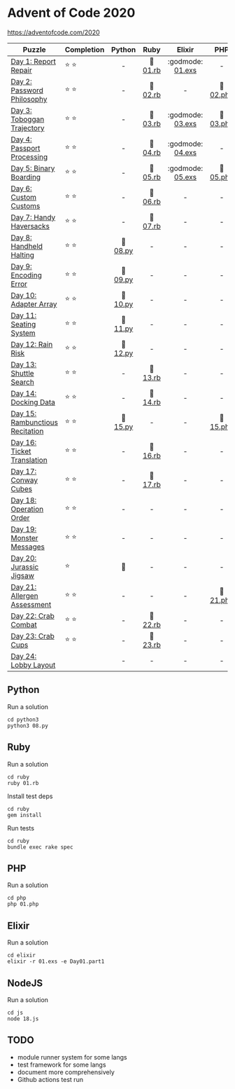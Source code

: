 # Advent of Code 2020

https://adventofcode.com/2020

| Puzzle | Completion | Python | Ruby | Elixir | PHP | other |
|--------|------------|:------:|:----:|:------:|:---:|:-----:|
| [Day 1: Report Repair](https://adventofcode.com/2020/day/1)             | :star: :star: | - | :rotating_light: [01.rb](ruby/01.rb) | :godmode: [01.exs](elixir/01.exs) | - | :goat: [01.go](go/01.go) |
| [Day 2: Password Philosophy](https://adventofcode.com/2020/day/2)       | :star: :star: | - | :rotating_light: [02.rb](ruby/02.rb) | - | :elephant: [02.php](php/02.php) | - |
| [Day 3: Toboggan Trajectory](https://adventofcode.com/2020/day/3)       | :star: :star: | - | :rotating_light: [03.rb](ruby/03.rb) | :godmode: [03.exs](elixir/03.exs) | :elephant: [03.php](php/03.php) | - |
| [Day 4: Passport Processing](https://adventofcode.com/2020/day/4)       | :star: :star: | - | :rotating_light: [04.rb](ruby/04.rb) | :godmode: [04.exs](elixir/04.exs) | - | - |
| [Day 5: Binary Boarding](https://adventofcode.com/2020/day/5)           | :star: :star: | - | :rotating_light: [05.rb](ruby/05.rb) | :godmode: [05.exs](elixir/05.exs) | :elephant: [05.php](php/05.php) | - |
| [Day 6: Custom Customs](https://adventofcode.com/2020/day/6)            | :star: :star: | - | :rotating_light: [06.rb](ruby/06.rb) | - | - | :goat: [06.go](go/06.go) |
| [Day 7: Handy Haversacks](https://adventofcode.com/2020/day/7)          | :star: :star: | - | :rotating_light: [07.rb](ruby/07.rb) | - | - | - |
| [Day 8: Handheld Halting](https://adventofcode.com/2020/day/8)          | :star: :star: | :snake: [08.py](python3/08.py) | - | - | - | - |
| [Day 9: Encoding Error](https://adventofcode.com/2020/day/9)            | :star: :star: | :snake: [09.py](python3/09.py) | - | - | - | - |
| [Day 10: Adapter Array](https://adventofcode.com/2020/day/10)           | :star: :star: | :snake: [10.py](python3/10.py) | - | - | - | - |
| [Day 11: Seating System](https://adventofcode.com/2020/day/11)          | :star: :star: | :snake: [11.py](python3/11.py) | - | - | - | - |
| [Day 12: Rain Risk](https://adventofcode.com/2020/day/12)               | :star: :star: | :snake: [12.py](python3/12.py) | - | - | - | - |
| [Day 13: Shuttle Search](https://adventofcode.com/2020/day/13)          | :star: :star: | - | :rotating_light: [13.rb](ruby/13.rb) | - | - | - |
| [Day 14: Docking Data](https://adventofcode.com/2020/day/14)            | :star: :star: | - | :rotating_light: [14.rb](ruby/14.rb) | - | - | - |
| [Day 15: Rambunctious Recitation](https://adventofcode.com/2020/day/15) | :star: :star: | :snake: [15.py](python3/15.py) | - | - | :elephant: [15.php](php/15.php) | - |
| [Day 16: Ticket Translation](https://adventofcode.com/2020/day/16)      | :star: :star: | - | :rotating_light: [16.rb](ruby/16.rb) | - | - | - |
| [Day 17: Conway Cubes](https://adventofcode.com/2020/day/17)            | :star: :star: | - | :rotating_light: [17.rb](ruby/17.rb) | - | - | - |
| [Day 18: Operation Order](https://adventofcode.com/2020/day/18)         | :star: :star: | - | - | - | - | :jack_o_lantern: [18.js](js/18.js) |
| [Day 19: Monster Messages](https://adventofcode.com/2020/day/19)        | :star: :star: | - | - | - | - | :jack_o_lantern: [19.js](js/19.js) |
| [Day 20: Jurassic Jigsaw](https://adventofcode.com/2020/day/20)         | :star:        | :snake: | - | - | - | - |
| [Day 21: Allergen Assessment](https://adventofcode.com/2020/day/21)     | :star: :star: | - | - | - | :elephant: [21.php](php/21.php) | - |
| [Day 22: Crab Combat](https://adventofcode.com/2020/day/22)             | :star: :star: | - | :rotating_light: [22.rb](ruby/22.rb) | - | - | - |
| [Day 23: Crab Cups](https://adventofcode.com/2020/day/23)               | :star: :star: | - | :rotating_light: [23.rb](ruby/23.rb) | - | - | - |
| [Day 24: Lobby Layout](https://adventofcode.com/2020/day/24)            |               | - | - | - | - | - |

## Python

Run a solution

```
cd python3
python3 08.py
```

## Ruby

Run a solution

```
cd ruby
ruby 01.rb
```

Install test deps

```
cd ruby
gem install
```

Run tests

```
cd ruby
bundle exec rake spec
```

## PHP

Run a solution

```
cd php
php 01.php
```

## Elixir

Run a solution

```
cd elixir
elixir -r 01.exs -e Day01.part1
```

## NodeJS

Run a solution

```
cd js
node 18.js
```

## TODO

- module runner system for some langs
- test framework for some langs
- document more comprehensively
- Github actions test run
